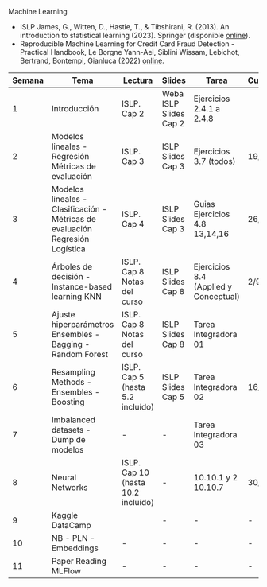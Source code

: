 Machine Learning
- ISLP James, G., Witten, D., Hastie, T., & Tibshirani, R. (2013). An introduction to statistical learning (2023). Springer (disponible [online](https://www.statlearning.com/)). 
- Reproducible Machine Learning for Credit Card Fraud Detection - Practical Handbook,
Le Borgne Yann-Ael, Siblini Wissam, Lebichot, Bertrand, Bontempi, Gianluca (2022) [online](https://github.com/Fraud-Detection-Handbook/fraud-detection-handbook).

| Semana |Tema | Lectura | Slides | Tarea | Cuestionario |
|----------|---|-------|----------|-----|--|
| 1  | Introducción  |ISLP. Cap 2  | Weba <br/> ISLP Slides Cap 2  | Ejercicios 2.4.1 a 2.4.8| |
| 2  | Modelos lineales - Regresión <br/>Métricas de evaluación|ISLP. Cap 3 | ISLP Slides Cap 3 | Ejercicios 3.7 (todos) |19/8|
| 3  | Modelos lineales - Clasificación - <br/>Métricas de evaluación Regresión Logística |ISLP. Cap 4 | ISLP Slides Cap 3 | Guias <br/> Ejercicios 4.8 13,14,16 |26/8|
| 4  | Árboles de decisión - Instance-based learning KNN |ISLP. Cap 8 <br/> Notas del curso| ISLP Slides Cap 8 | Ejercicios 8.4 (Applied y Conceptual) | 2/9 |
| 5  | Ajuste hiperparámetros <br/>Ensembles - Bagging - Random Forest<br/>  |ISLP. Cap 8 <br/> Notas del curso| ISLP Slides Cap 8 | Tarea Integradora 01||
| 6  | Resampling Methods - Ensembles - Boosting|ISLP. Cap 5 (hasta 5.2 incluído) | ISLP Slides Cap 5 | Tarea Integradora 02 |16/9|
| 7  | Imbalanced datasets - Dump de modelos |- | - | Tarea Integradora 03 ||
| 8  | Neural Networks |ISLP. Cap 10  (hasta 10.2 incluído)| - | 10.10.1 y 2 <br/> 10.10.7 | 30/9 |
| 9  | Kaggle DataCamp || - | - | - |
| 10  | NB - PLN - Embeddings |- | - | - | - |
| 11  | Paper Reading <br/>MLFlow |- | - | - | - |
